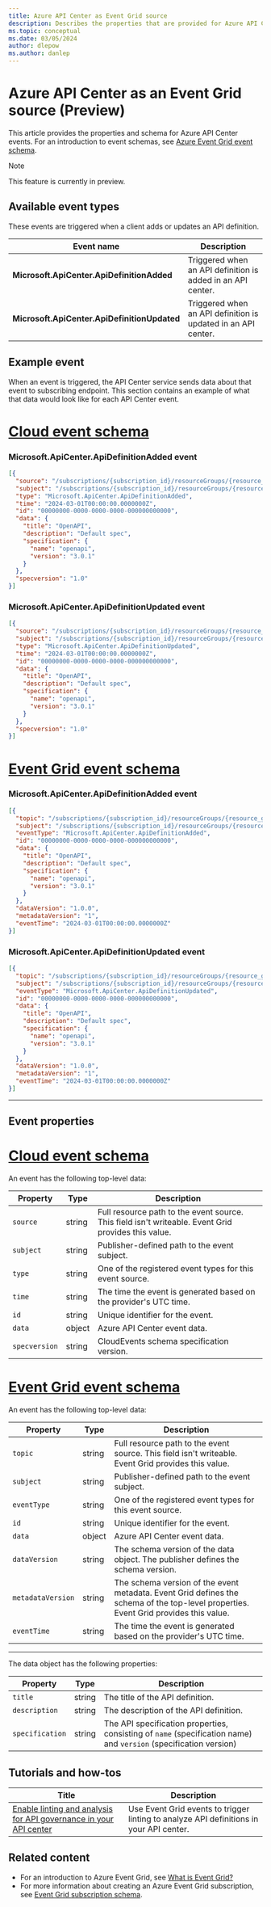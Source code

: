 ```yaml
---
title: Azure API Center as Event Grid source
description: Describes the properties that are provided for Azure API Center events with Azure Event Grid
ms.topic: conceptual
ms.date: 03/05/2024
author: dlepow
ms.author: danlep
---
```


# Azure API Center as an Event Grid source (Preview)

This article provides the properties and schema for Azure API Center events. For an introduction to event schemas, see [Azure Event Grid event schema](event-schema.md). 

> [!NOTE]
> This feature is currently in preview.

## Available event types
These events are triggered when a client adds or updates an API definition.

 |Event name |Description|
 |----------|-----------|
 |**Microsoft.ApiCenter.ApiDefinitionAdded** |Triggered when an API definition is added in an API center. |
 |**Microsoft.ApiCenter.ApiDefinitionUpdated** |Triggered when an API definition is updated in an API center.|
 
## Example event
When an event is triggered, the API Center service sends data about that event to subscribing endpoint. This section contains an example of what that data would look like for each API Center event.


# [Cloud event schema](#tab/cloud-event-schema)


### Microsoft.ApiCenter.ApiDefinitionAdded event

```json
[{
  "source": "/subscriptions/{subscription_id}/resourceGroups/{resource_group_name}/providers/Microsoft.ApiCenter/services",
  "subject": "/subscriptions/{subscription_id}/resourceGroups/{resource_group_name}/providers/Microsoft.ApiCenter/services/{api_center_name}/workspaces/default/apis/{api_name}/versions/{version_name}/definitions/{definition_name}",
  "type": "Microsoft.ApiCenter.ApiDefinitionAdded",
  "time": "2024-03-01T00:00:00.0000000Z",
  "id": "00000000-0000-0000-0000-000000000000",
  "data": {
    "title": "OpenAPI",
    "description": "Default spec",
    "specification": {
      "name": "openapi",
      "version": "3.0.1"
    }
  },
  "specversion": "1.0"
}]
```

### Microsoft.ApiCenter.ApiDefinitionUpdated event

```json
[{
  "source": "/subscriptions/{subscription_id}/resourceGroups/{resource_group_name}/providers/Microsoft.ApiCenter/services",
  "subject": "/subscriptions/{subscription_id}/resourceGroups/{resource_group_name}/providers/Microsoft.ApiCenter/services/{api_center_name}/workspaces/default/apis/{api_name}/versions/{version_name}/definitions/{definition_name}",
  "type": "Microsoft.ApiCenter.ApiDefinitionUpdated",
  "time": "2024-03-01T00:00:00.0000000Z",
  "id": "00000000-0000-0000-0000-000000000000",
  "data": {
    "title": "OpenAPI",
    "description": "Default spec",
    "specification": {
      "name": "openapi",
      "version": "3.0.1"
    }
  },
  "specversion": "1.0"
}]
```


# [Event Grid event schema](#tab/event-grid-event-schema)

### Microsoft.ApiCenter.ApiDefinitionAdded event

```json
[{
  "topic": "/subscriptions/{subscription_id}/resourceGroups/{resource_group_name}/providers/Microsoft.ApiCenter/services",
  "subject": "/subscriptions/{subscription_id}/resourceGroups/{resource_group_name}/providers/Microsoft.ApiCenter/services/{api_center_name}/workspaces/default/apis/{api_name}/versions/{version_name}/definitions/{definition_name}",
  "eventType": "Microsoft.ApiCenter.ApiDefinitionAdded",
  "id": "00000000-0000-0000-0000-000000000000",
  "data": {
    "title": "OpenAPI",
    "description": "Default spec",
    "specification": {
      "name": "openapi",
      "version": "3.0.1"
    }
  },
  "dataVersion": "1.0.0",
  "metadataVersion": "1",
  "eventTime": "2024-03-01T00:00:00.0000000Z"
}]
```

### Microsoft.ApiCenter.ApiDefinitionUpdated event

```json
[{
  "topic": "/subscriptions/{subscription_id}/resourceGroups/{resource_group_name}/providers/Microsoft.ApiCenter/services",
  "subject": "/subscriptions/{subscription_id}/resourceGroups/{resource_group_name}/providers/Microsoft.ApiCenter/services/{api_center_name}/workspaces/default/apis/{api_name}/versions/{version_name}/definitions/{definition_name}",
  "eventType": "Microsoft.ApiCenter.ApiDefinitionUpdated",
  "id": "00000000-0000-0000-0000-000000000000",
  "data": {
    "title": "OpenAPI",
    "description": "Default spec",
    "specification": {
      "name": "openapi",
      "version": "3.0.1"
    }
  },
  "dataVersion": "1.0.0",
  "metadataVersion": "1",
  "eventTime": "2024-03-01T00:00:00.0000000Z"
}]
```

---

## Event properties

# [Cloud event schema](#tab/cloud-event-schema)

An event has the following top-level data:

| Property | Type | Description |
| -------- | ---- | ----------- |
| `source` | string | Full resource path to the event source. This field isn't writeable. Event Grid provides this value. |
| `subject` | string | Publisher-defined path to the event subject. |
| `type` | string | One of the registered event types for this event source. |
| `time` | string | The time the event is generated based on the provider's UTC time. |
| `id` | string | Unique identifier for the event. |
| `data` | object | Azure API Center event data. |
| `specversion` | string | CloudEvents schema specification version. |

# [Event Grid event schema](#tab/event-grid-event-schema)

An event has the following top-level data:

| Property | Type | Description |
| -------- | ---- | ----------- |
| `topic` | string | Full resource path to the event source. This field isn't writeable. Event Grid provides this value. |
| `subject` | string | Publisher-defined path to the event subject. |
| `eventType` | string | One of the registered event types for this event source. |
| `id` | string | Unique identifier for the event. |
| `data` | object | Azure API Center event data. |
| `dataVersion` | string | The schema version of the data object. The publisher defines the schema version. |
| `metadataVersion` | string | The schema version of the event metadata. Event Grid defines the schema of the top-level properties. Event Grid provides this value. |
| `eventTime` | string | The time the event is generated based on the provider's UTC time. |

---

The data object has the following properties:

| Property | Type | Description |
| -------- | ---- | ----------- |
| `title` | string | The title of the API definition. |
| `description` | string | The description of the API definition. |
| `specification` | string | The API specification properties, consisting of `name` (specification name) and `version` (specification version) |

## Tutorials and how-tos

|Title  |Description  |
|---------|---------|
| [Enable linting and analysis for API governance in your API center](https://aka.ms/apicenter/docs/linting)| Use Event Grid events to trigger linting to analyze API definitions in your API center. |

## Related content

* For an introduction to Azure Event Grid, see [What is Event Grid?](overview.md)
* For more information about creating an Azure Event Grid subscription, see [Event Grid subscription schema](subscription-creation-schema.md).

